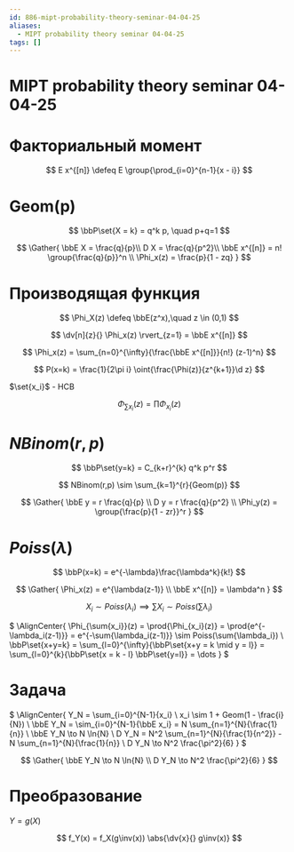 ```yaml
---
id: 886-mipt-probability-theory-seminar-04-04-25
aliases:
  - MIPT probability theory seminar 04-04-25
tags: []
---
```


# MIPT probability theory seminar 04-04-25

# Факториальный момент

$$
E x^{[n]} \defeq E \group{\prod_{i=0}^{n-1}{x - i}}
$$

# Geom(p)

$$
\bbP\set{X = k} = q^k p, \quad p+q=1
$$

$$
\Gather{
\bbE X = \frac{q}{p}\\
D X = \frac{q}{p^2}\\
\bbE x^{[n]} = n! \group{\frac{q}{p}}^n \\
\Phi_x(z) = \frac{p}{1 - zq}
}
$$

# Производящая функция

$$
\Phi_X(z) \defeq \bbE(z^x),\quad z \in (0,1)
$$

$$
\dv[n]{z}{} \Phi_x(z) \rvert_{z=1} = \bbE x^{[n]}
$$

$$
\Phi_x(z) = \sum_{n=0}^{\infty}{\frac{\bbE x^{[n]}}{n!} (z-1)^n}
$$

$$
P(x=k) = \frac{1}{2\pi i} \oint{\frac{\Phi(z)}{z^{k+1}}\d z}
$$

$\set{x_i}$ - НСВ

$$
\Phi_{\sum{x_i}}(z) = \prod{\Phi_{x_i}(z)}
$$

# $NBinom(r,p)$

$$
\bbP\set{y=k} = C_{k+r}^{k} q^k p^r
$$

$$
NBinom(r,p) \sim \sum_{k=1}^{r}{Geom(p)}
$$

$$
\Gather{
\bbE y = r \frac{q}{p} \\
D y = r \frac{q}{p^2} \\
\Phi_y(z) = \group{\frac{p}{1 - zr}}^r
}
$$

# $Poiss(\lambda)$

$$
\bbP(x=k) = e^{-\lambda}\frac{\lambda^k}{k!}
$$

$$
\Gather{
\Phi_x(z) = e^{\lambda(z-1)} \\
\bbE x^{[n]} = \lambda^n
}
$$

$$
X_i \sim Poiss(\lambda_i) \implies \sum{X_i} \sim Poiss(\sum{\lambda_i})
$$

$
\AlignCenter{
\Phi_{\sum{x_i}}(z) = \prod{\Phi_{x_i}(z)} = \prod{e^{-\lambda_i(z-1)}} = 
e^{-\sum{\lambda_i(z-1)}} \sim Poiss(\sum{\lambda_i}) \\
\bbP\set{x+y=k} = \sum_{l=0}^{\infty}{\bbP\set{x+y = k \mid y = l}} =
\sum_{l=0}^{k}{\bbP\set{x = k - l} \bbP\set{y=l}} = \dots
}
$

# Задача

$
\AlignCenter{
Y_N = \sum_{i=0}^{N-1}{x_i} \\
x_i \sim 1 + Geom(1 - \frac{i}{N}) \\
\bbE Y_N = \sim_{i=0}^{N-1}{\bbE x_i} = N \sum_{n=1}^{N}{\frac{1}{n}} \\
\bbE Y_N \to N \ln{N} \\
D Y_N = N^2 \sum_{n=1}^{N}{\frac{1}{n^2}} - N \sum_{n=1}^{N}{\frac{1}{n}} \\
D Y_N \to N^2 \frac{\pi^2}{6}
}
$

$$
\Gather{
\bbE Y_N \to N \ln{N} \\
D Y_N \to N^2 \frac{\pi^2}{6}
}
$$

# Преобразование

$Y = g(X)$

$$
f_Y(x) = f_X(g\inv(x)) \abs{\dv{x}{} g\inv(x)}
$$
